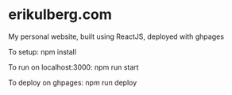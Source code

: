 # erikulberg.com

My personal website, built using ReactJS, deployed with ghpages

To setup:
npm install

To run on localhost:3000:
npm run start

To deploy on ghpages:
npm run deploy
